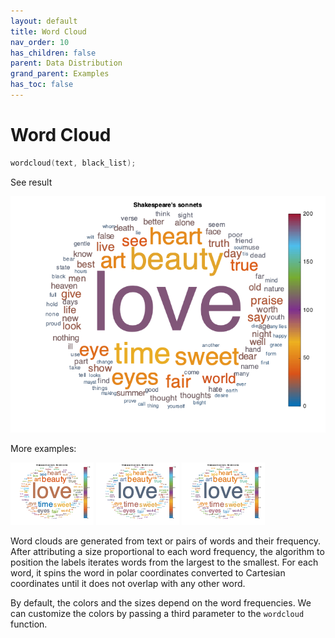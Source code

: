 ```yaml
---
layout: default
title: Word Cloud
nav_order: 10
has_children: false
parent: Data Distribution
grand_parent: Examples
has_toc: false
---
```

# Word Cloud

```cpp
wordcloud(text, black_list);
```


See result

[![example_wordcloud_1](../data_distribution/wordcloud/wordcloud_1.png)](../../../examples/data_distribution/wordcloud/wordcloud_1.cpp)

More examples:
    
[![example_wordcloud_3](../data_distribution/wordcloud/wordcloud_3_thumb.png)](../../../examples/data_distribution/wordcloud/wordcloud_3.cpp)  [![example_wordcloud_4](../data_distribution/wordcloud/wordcloud_4_thumb.png)](../../../examples/data_distribution/wordcloud/wordcloud_4.cpp)  [![example_wordcloud_4](../data_distribution/wordcloud/wordcloud_4_thumb.png)](../../../examples/data_distribution/wordcloud/wordcloud_4.cpp)


Word clouds are generated from text or pairs of words and their frequency. After attributing a size proportional to each word frequency, the algorithm to position the labels iterates words from the largest to the smallest. For each word, it spins the word in polar coordinates converted to Cartesian coordinates until it does not overlap with any other word.

By default, the colors and the sizes depend on the word frequencies. We can customize the colors by passing a third parameter to the `wordcloud` function.



